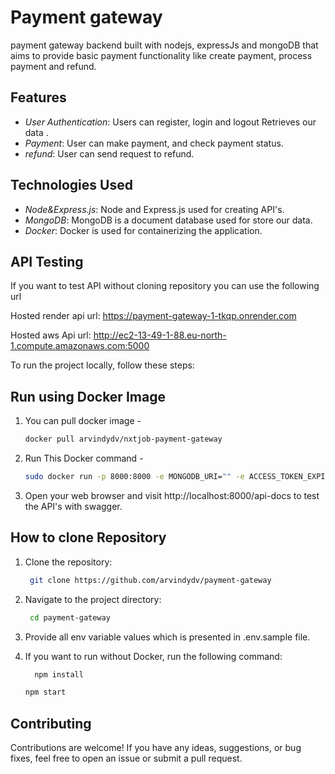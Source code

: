 # Payment gateway

payment gateway backend built with nodejs, expressJs and mongoDB that aims to provide basic payment functionality like create payment, process payment and refund.

## Features

- _User Authentication_: Users can register, login and logout Retrieves our data .
- _Payment_: User can make payment, and check payment status.
- _refund_: User can send request to refund.

## Technologies Used

- _Node&Express.js_: Node and Express.js used for creating API's.
- _MongoDB_: MongoDB is a document database used for store our data.
- _Docker_: Docker is used for containerizing the application.

## API Testing

If you want to test API without cloning repository you can use the following url

Hosted render api url: https://payment-gateway-1-tkqp.onrender.com

Hosted aws Api url: http://ec2-13-49-1-88.eu-north-1.compute.amazonaws.com:5000

To run the project locally, follow these steps:

## Run using Docker Image

1. You can pull docker image -
   ```sh
   docker pull arvindydv/nxtjob-payment-gateway
   ```
2. Run This Docker command -

   ```sh
   sudo docker run -p 8000:8000 -e MONGODB_URI="" -e ACCESS_TOKEN_EXPIRY="" -e REFRESH_TOKEN_SECRET="" -e REFRESH_TOKEN_EXPIRY="" -e PORT=8000 arvindydv/nxtjob-payment-gateway:latest

   ```

3. Open your web browser and visit http://localhost:8000/api-docs to test the API's with swagger.

## How to clone Repository

1. Clone the repository:

   ```sh
    git clone https://github.com/arvindydv/payment-gateway

   ```

2. Navigate to the project directory:

   ```sh
    cd payment-gateway

   ```

3. Provide all env variable values which is presented in .env.sample file.

4. If you want to run without Docker, run the following command:
   ```sh
     npm install
   ```
   ```sh
   npm start
   ```

## Contributing

Contributions are welcome! If you have any ideas, suggestions, or bug fixes, feel free to open an issue or submit a pull request.
